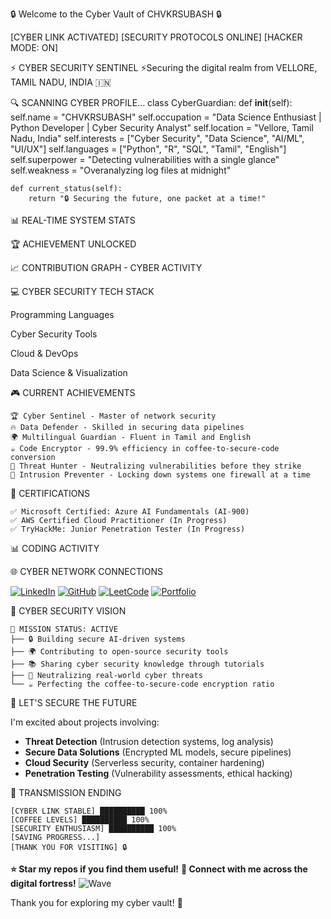 🔒 Welcome to the Cyber Vault of CHVKRSUBASH 🔒

[CYBER LINK ACTIVATED] [SECURITY PROTOCOLS ONLINE] [HACKER MODE: ON]



⚡ CYBER SECURITY SENTINEL ⚡Securing the digital realm from VELLORE, TAMIL NADU, INDIA 🇮🇳


🔍 SCANNING CYBER PROFILE...
class CyberGuardian:
    def __init__(self):
        self.name = "CHVKRSUBASH"
        self.occupation = "Data Science Enthusiast | Python Developer | Cyber Security Analyst"
        self.location = "Vellore, Tamil Nadu, India"
        self.interests = ["Cyber Security", "Data Science", "AI/ML", "UI/UX"]
        self.languages = ["Python", "R", "SQL", "Tamil", "English"]
        self.superpower = "Detecting vulnerabilities with a single glance"
        self.weakness = "Overanalyzing log files at midnight"
       
    def current_status(self):
        return "🔒 Securing the future, one packet at a time!"

📊 REAL-TIME SYSTEM STATS





🏆 ACHIEVEMENT UNLOCKED





📈 CONTRIBUTION GRAPH - CYBER ACTIVITY





💻 CYBER SECURITY TECH STACK


Programming Languages

Cyber Security Tools

Cloud & DevOps

Data Science & Visualization



🎮 CURRENT ACHIEVEMENTS

```
🏆 Cyber Sentinel - Master of network security
🔥 Data Defender - Skilled in securing data pipelines
🌍 Multilingual Guardian - Fluent in Tamil and English
☕ Code Encryptor - 99.9% efficiency in coffee-to-secure-code conversion
🚀 Threat Hunter - Neutralizing vulnerabilities before they strike
🎯 Intrusion Preventer - Locking down systems one firewall at a time
```


📜 CERTIFICATIONS

```
✅ Microsoft Certified: Azure AI Fundamentals (AI-900)
✅ AWS Certified Cloud Practitioner (In Progress)
✅ TryHackMe: Junior Penetration Tester (In Progress)
```


📊 CODING ACTIVITY




🌐 CYBER NETWORK CONNECTIONS

[![LinkedIn](https://img.shields.io/badge/LinkedIn-0077B5?style=for-the-badge&logo=linkedin&logoColor=white)](https://www.linkedin.com/in/v-k-r-subhash-ch-68533a288/)
[![GitHub](https://img.shields.io/badge/GitHub-100000?style=for-the-badge&logo=github&logoColor=white)](https://github.com/chvkrsubhash)
[![LeetCode](https://img.shields.io/badge/LeetCode-FFA116?style=for-the-badge&logo=leetcode&logoColor=white)](https://leetcode.com/u/chvkrsubhash/)
[![Portfolio](https://img.shields.io/badge/Portfolio-FF4088?style=for-the-badge&logo=netlify&logoColor=white)](https://chvkrsubhash.netlify.app/)


🔮 CYBER SECURITY VISION

```
🌟 MISSION STATUS: ACTIVE
├── 🔒 Building secure AI-driven systems
├── 🌍 Contributing to open-source security tools
├── 📚 Sharing cyber security knowledge through tutorials
├── 🎯 Neutralizing real-world cyber threats
└── ☕ Perfecting the coffee-to-secure-code encryption ratio
```


🤝 LET'S SECURE THE FUTURE

I'm excited about projects involving:
- **Threat Detection** (Intrusion detection systems, log analysis)
- **Secure Data Solutions** (Encrypted ML models, secure pipelines)
- **Cloud Security** (Serverless security, container hardening)
- **Penetration Testing** (Vulnerability assessments, ethical hacking)


📡 TRANSMISSION ENDING

```
[CYBER LINK STABLE] ██████████ 100%
[COFFEE LEVELS] ██████████ 100%
[SECURITY ENTHUSIASM] ██████████ 100%
[SAVING PROGRESS...]
[THANK YOU FOR VISITING] 🔒
```
**⭐ Star my repos if you find them useful!**
**🔗 Connect with me across the digital fortress!**
![Wave](https://raw.githubusercontent.com/mayhemantt/mayhemantt/Update/svg/Bottom.svg)



Thank you for exploring my cyber vault! 🥰

